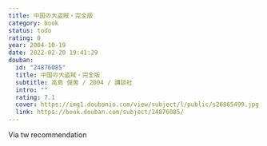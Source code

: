 ```yaml
---
title: 中国の大盗賊・完全版
category: book
status: todo
rating: 0
year: 2004-10-19
date: 2022-02-20 19:41:29
douban:
  id: "24876085"
  title: 中国の大盗賊・完全版
  subtitle: 高島 俊男 / 2004 / 講談社
  intro: ""
  rating: 7.1
  cover: https://img1.doubanio.com/view/subject/l/public/s26865499.jpg
  link: https://book.douban.com/subject/24876085/
---
```


Via tw recommendation 
